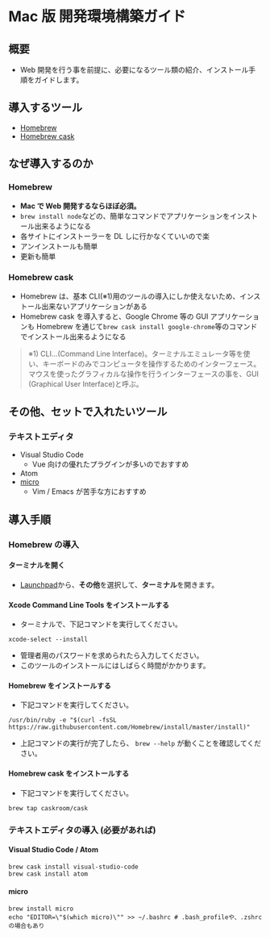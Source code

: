 # Mac 版 開発環境構築ガイド

## 概要

* Web 開発を行う事を前提に、必要になるツール類の紹介、インストール手順をガイドします。

## 導入するツール

* [Homebrew](https://brew.sh/index_ja)
* [Homebrew cask](https://caskroom.github.io/)

## なぜ導入するのか

### Homebrew

* **Mac で Web 開発するならほぼ必須。**
* `brew install node`などの、簡単なコマンドでアプリケーションをインストール出来るようになる
* 各サイトにインストーラーを DL しに行かなくていいので楽
* アンインストールも簡単
* 更新も簡単

### Homebrew cask

* Homebrew は、基本 CLI(※1)用のツールの導入にしか使えないため、インストール出来ないアプリケーションがある
* Homebrew cask を導入すると、Google Chrome 等の GUI アプリケーションも Homebrew を通じて`brew cask install google-chrome`等のコマンドでインストール出来るようになる

> ※1) CLI...(Command Line Interface)。ターミナルエミュレータ等を使い、キーボードのみでコンピュータを操作するためのインターフェース。マウスを使ったグラフィカルな操作を行うインターフェースの事を、GUI (Graphical User Interface)と呼ぶ。

## その他、セットで入れたいツール

### テキストエディタ

* Visual Studio Code
  * Vue 向けの優れたプラグインが多いのでおすすめ
* Atom
* [micro](https://github.com/zyedidia/micro)
  * Vim / Emacs が苦手な方におすすめ

## 導入手順

### Homebrew の導入

#### ターミナルを開く

* [Launchpad](https://support.apple.com/kb/PH25704?locale=ja_JP&viewlocale=ja_JP)から、**その他**を選択して、**ターミナル**を開きます。

#### Xcode Command Line Tools をインストールする

* ターミナルで、下記コマンドを実行してください。

```console
xcode-select --install
```

* 管理者用のパスワードを求められたら入力してください。
* このツールのインストールにはしばらく時間がかかります。

#### Homebrew をインストールする

* 下記コマンドを実行してください。

```console
/usr/bin/ruby -e "$(curl -fsSL https://raw.githubusercontent.com/Homebrew/install/master/install)"
```

* 上記コマンドの実行が完了したら、 `brew --help` が動くことを確認してください。

#### Homebrew cask をインストールする

* 下記コマンドを実行してください。

```console
brew tap caskroom/cask
```

### テキストエディタの導入 (必要があれば)

#### Visual Studio Code / Atom

```console
brew cask install visual-studio-code
brew cask install atom
```

#### micro

```console
brew install micro
echo "EDITOR=\"$(which micro)\"" >> ~/.bashrc # .bash_profileや、.zshrcの場合もあり
```
